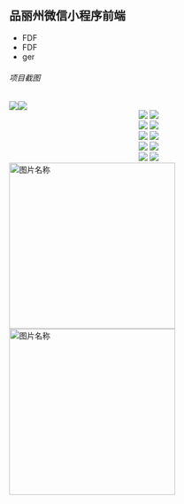 ## 品丽州微信小程序前端
* FDF
* FDF
* ger

###### 项目截图
<div style="text-align:center;display:flex;">
  <image src="./app-screenshots/IMG_001.PNG" style="width=40%;"></image>
  <img src="./app-screenshots/IMG_002.PNG" style="width=40%;"></img>
</div>
 <div style="text-align:center;">
   <img src="./app-screenshots/IMG_003.PNG" style="width=40%;"></img>
   <img src="./app-screenshots/IMG_004.PNG" style="width=40%;"></img>
 </div>
 <div style="text-align:center;">
   <img src="./app-screenshots/IMG_005.PNG" style="width=150px;"></img>
   <img src="./app-screenshots/IMG_006.PNG" style="width=150px;"></img>
 </div>
 <div style="text-align:center;">
   <img src="./app-screenshots/IMG_007.PNG" style="width=40%;"></img>
   <img src="./app-screenshots/IMG_008.PNG" style="width=40%;"></img>
 </div>
 <div style="text-align:center;">
   <img src="./app-screenshots/IMG_009.PNG" style="width=40%;"></img>
   <img src="./app-screenshots/IMG_010.PNG" style="width=40%;"></img>
 </div>
  <div style="text-align:center;">
    <img src="./app-screenshots/IMG_011.PNG" style="width=40%;"></img>
    <img src="./app-screenshots/IMG_012.PNG" style="width=40%;"></img>
  </div>
    <img src="./app-screenshots/IMG_011.PNG"  width = "300"  alt="图片名称" align=center display=inline-block></img>
    <img src="./app-screenshots/IMG_012.PNG"  width = "300"  alt="图片名称" align=center display=inline-block></img>
